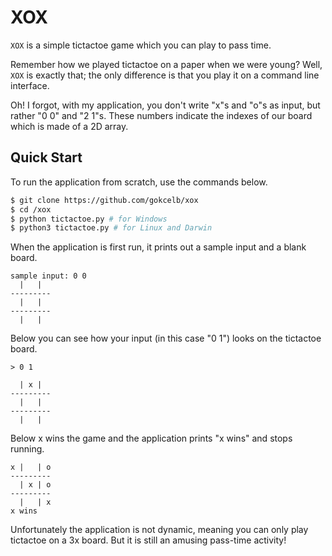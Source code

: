 # XOX

`XOX` is a simple tictactoe game which you can play to pass time. 

Remember how we played tictactoe on a paper when we were young? Well, `XOX` is exactly that; the only difference is that you play it on a command line interface.

Oh! I forgot, with my application, you don't write "x"s and "o"s as input, but rather "0 0" and "2 1"s. These numbers indicate the indexes of our board which is made of a 2D array.

## Quick Start

To run the application from scratch, use the commands below.

```bash
$ git clone https://github.com/gokcelb/xox
$ cd /xox
$ python tictactoe.py # for Windows
$ python3 tictactoe.py # for Linux and Darwin
```

When the application is first run, it prints out a sample input and a blank board.

```
sample input: 0 0
  |   |  
---------
  |   |  
---------
  |   |  
```

Below you can see how your input (in this case "0 1") looks on the tictactoe board.

```
> 0 1

  | x |  
---------
  |   |  
---------
  |   |  
```

Below x wins the game and the application prints "x wins" and stops running.

```
x |   | o
---------
  | x | o
---------
  |   | x
x wins
```

Unfortunately the application is not dynamic, meaning you can only play tictactoe on a 3x board. But it is still an amusing pass-time activity!
